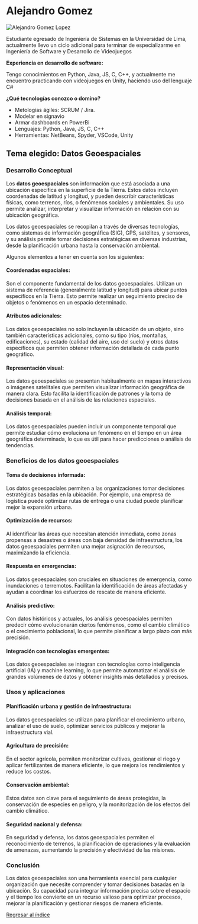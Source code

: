 # Alejandro Gomez

![Alejandro Gomez Lopez](Gomez.jpg)

Estudiante egresado de Ingeniería de Sistemas en la Universidad de Lima, actualmente llevo un ciclo adicional para terminar de especializarme en Ingeniería de Software y Desarrollo de Videojuegos

**Experiencia en desarrollo de software:**

Tengo conocimientos en Python, Java, JS, C, C++, y actualmente me encuentro practicando con videojuegos en Unity, haciendo uso del lenguaje C#

**¿Qué tecnologías conozco o domino?**

 - Metologias ágiles: SCRUM / Jira.
 - Modelar en signavio
 - Armar dashboards en PowerBi
 - Lenguajes: Python, Java, JS, C, C++
 - Herramientas: NetBeans, Spyder, VSCode, Unity

## Tema elegido: Datos Geoespaciales

### Desarrollo Conceptual
Los **datos geoespaciales** son información que está asociada a una ubicación específica en la superficie de la Tierra. Estos datos incluyen coordenadas de latitud y longitud, y pueden describir características físicas, como terrenos, ríos, o fenómenos sociales y ambientales. Su uso permite analizar, interpretar y visualizar información en relación con su ubicación geográfica.

Los datos geoespaciales se recopilan a través de diversas tecnologías, como sistemas de información geográfica (SIG), GPS, satélites, y sensores, y su análisis permite tomar decisiones estratégicas en diversas industrias, desde la planificación urbana hasta la conservación ambiental.

Algunos elementos a tener en cuenta son los siguientes:

#### Coordenadas espaciales:
Son el componente fundamental de los datos geoespaciales. Utilizan un sistema de referencia (generalmente latitud y longitud) para ubicar puntos específicos en la Tierra. Esto permite realizar un seguimiento preciso de objetos o fenómenos en un espacio determinado.

#### Atributos adicionales:
Los datos geoespaciales no solo incluyen la ubicación de un objeto, sino también características adicionales, como su tipo (ríos, montañas, edificaciones), su estado (calidad del aire, uso del suelo) y otros datos específicos que permiten obtener información detallada de cada punto geográfico.

#### Representación visual:
Los datos geoespaciales se presentan habitualmente en mapas interactivos o imágenes satelitales que permiten visualizar información geográfica de manera clara. Esto facilita la identificación de patrones y la toma de decisiones basada en el análisis de las relaciones espaciales.

#### Análisis temporal:
Los datos geoespaciales pueden incluir un componente temporal que permite estudiar cómo evoluciona un fenómeno en el tiempo en un área geográfica determinada, lo que es útil para hacer predicciones o análisis de tendencias.

### Beneficios de los datos geoespaciales

#### Toma de decisiones informada:
Los datos geoespaciales permiten a las organizaciones tomar decisiones estratégicas basadas en la ubicación. Por ejemplo, una empresa de logística puede optimizar rutas de entrega o una ciudad puede planificar mejor la expansión urbana.

#### Optimización de recursos:
Al identificar las áreas que necesitan atención inmediata, como zonas propensas a desastres o áreas con baja densidad de infraestructura, los datos geoespaciales permiten una mejor asignación de recursos, maximizando la eficiencia.

#### Respuesta en emergencias:
Los datos geoespaciales son cruciales en situaciones de emergencia, como inundaciones o terremotos. Facilitan la identificación de áreas afectadas y ayudan a coordinar los esfuerzos de rescate de manera eficiente.

#### Análisis predictivo:
Con datos históricos y actuales, los análisis geoespaciales permiten predecir cómo evolucionarán ciertos fenómenos, como el cambio climático o el crecimiento poblacional, lo que permite planificar a largo plazo con más precisión.

#### Integración con tecnologías emergentes:
Los datos geoespaciales se integran con tecnologías como inteligencia artificial (IA) y machine learning, lo que permite automatizar el análisis de grandes volúmenes de datos y obtener insights más detallados y precisos.

### Usos y aplicaciones

#### Planificación urbana y gestión de infraestructura:
Los datos geoespaciales se utilizan para planificar el crecimiento urbano, analizar el uso de suelo, optimizar servicios públicos y mejorar la infraestructura vial.

#### Agricultura de precisión:
En el sector agrícola, permiten monitorizar cultivos, gestionar el riego y aplicar fertilizantes de manera eficiente, lo que mejora los rendimientos y reduce los costos.

#### Conservación ambiental:
Estos datos son clave para el seguimiento de áreas protegidas, la conservación de especies en peligro, y la monitorización de los efectos del cambio climático.

#### Seguridad nacional y defensa:
En seguridad y defensa, los datos geoespaciales permiten el reconocimiento de terrenos, la planificación de operaciones y la evaluación de amenazas, aumentando la precisión y efectividad de las misiones.

### Conclusión
Los datos geoespaciales son una herramienta esencial para cualquier organización que necesite comprender y tomar decisiones basadas en la ubicación. Su capacidad para integrar información precisa sobre el espacio y el tiempo los convierte en un recurso valioso para optimizar procesos, mejorar la planificación y gestionar riesgos de manera eficiente.


[Regresar al índice](../../README.md)
